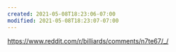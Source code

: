 ```yaml
---
created: 2021-05-08T18:23:06-07:00
modified: 2021-05-08T18:23:07-07:00
---
```


https://www.reddit.com/r/billiards/comments/n7te67/_/